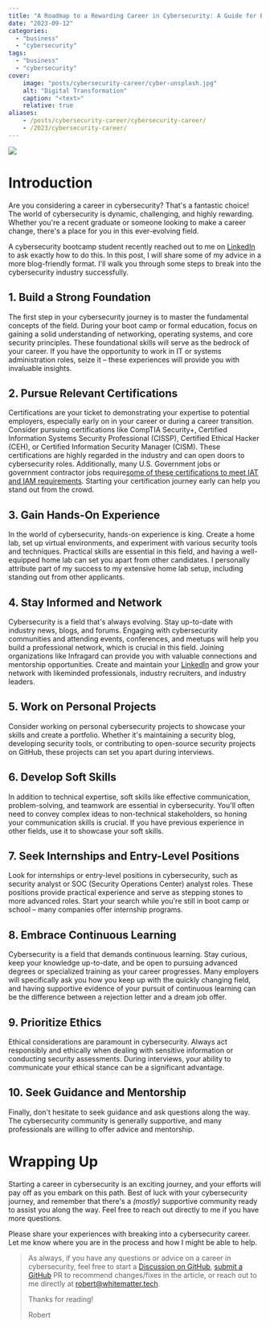 ```yaml
---
title: "A Roadmap to a Rewarding Career in Cybersecurity: A Guide for Beginners"
date: "2023-09-12"
categories:
  - "business"
  - "cybersecurity"
tags:
  - "business"
  - "cybersecurity"
cover:
    image: "posts/cybersecurity-career/cyber-unsplash.jpg"
    alt: "Digital Transformation"
    caption: "<text>"
    relative: true
aliases:
    - /posts/cybersecurity-career/cybersecurity-career/
    - /2023/cybersecurity-career/
---
```

![](/posts/cybersecurity-career/images/cyber-unsplash.jpg)

# Introduction

Are you considering a career in cybersecurity? That's a fantastic choice! The world of cybersecurity is dynamic, challenging, and highly rewarding. Whether you're a recent graduate or someone looking to make a career change, there's a place for you in this ever-evolving field. 

A cybersecurity bootcamp student recently reached out to me on [LinkedIn](https://linkedin.white.fm) to ask exactly how to do this. In this post, I will share some of my advice in a more blog-friendly format. I'll walk you through some steps to break into the cybersecurity industry successfully.

## 1. Build a Strong Foundation

The first step in your cybersecurity journey is to master the fundamental concepts of the field. During your boot camp or formal education, focus on gaining a solid understanding of networking, operating systems, and core security principles. These foundational skills will serve as the bedrock of your career. If you have the opportunity to work in IT or systems administration roles, seize it – these experiences will provide you with invaluable insights.

## 2. Pursue Relevant Certifications

Certifications are your ticket to demonstrating your expertise to potential employers, especially early on in your career or during a career transition. Consider pursuing certifications like CompTIA Security+, Certified Information Systems Security Professional (CISSP), Certified Ethical Hacker (CEH), or Certified Information Security Manager (CISM). These certifications are highly regarded in the industry and can open doors to cybersecurity roles. Additionally, many U.S. Government jobs or government contractor jobs require[some of these certifications to meet IAT and IAM requirements](https://public.cyber.mil/wid/cwmp/dod-approved-8570-baseline-certifications/). Starting your certification journey early can help you stand out from the crowd.

## 3. Gain Hands-On Experience

In the world of cybersecurity, hands-on experience is king. Create a home lab, set up virtual environments, and experiment with various security tools and techniques. Practical skills are essential in this field, and having a well-equipped home lab can set you apart from other candidates. I personally attribute part of my success to my extensive home lab setup, including standing out from other applicants.

## 4. Stay Informed and Network

Cybersecurity is a field that's always evolving. Stay up-to-date with industry news, blogs, and forums. Engaging with cybersecurity communities and attending events, conferences, and meetups will help you build a professional network, which is crucial in this field. Joining organizations like Infragard can provide you with valuable connections and mentorship opportunities. Create and maintain your [LinkedIn](https://linkedin.white.fm) and grow your network with likeminded professionals, industry recruiters, and industry leaders.

## 5. Work on Personal Projects

Consider working on personal cybersecurity projects to showcase your skills and create a portfolio. Whether it's maintaining a security blog, developing security tools, or contributing to open-source security projects on GitHub, these projects can set you apart during interviews.

## 6. Develop Soft Skills

In addition to technical expertise, soft skills like effective communication, problem-solving, and teamwork are essential in cybersecurity. You'll often need to convey complex ideas to non-technical stakeholders, so honing your communication skills is crucial. If you have previous experience in other fields, use it to showcase your soft skills.

## 7. Seek Internships and Entry-Level Positions

Look for internships or entry-level positions in cybersecurity, such as security analyst or SOC (Security Operations Center) analyst roles. These positions provide practical experience and serve as stepping stones to more advanced roles. Start your search while you're still in boot camp or school – many companies offer internship programs.

## 8. Embrace Continuous Learning

Cybersecurity is a field that demands continuous learning. Stay curious, keep your knowledge up-to-date, and be open to pursuing advanced degrees or specialized training as your career progresses. Many employers will specifically ask you how you keep up with the quickly changing field, and having supportive evidence of your pursuit of continuous learning can be the difference between a rejection letter and a dream job offer.

## 9. Prioritize Ethics

Ethical considerations are paramount in cybersecurity. Always act responsibly and ethically when dealing with sensitive information or conducting security assessments. During interviews, your ability to communicate your ethical stance can be a significant advantage.

## 10. Seek Guidance and Mentorship

Finally, don't hesitate to seek guidance and ask questions along the way. The cybersecurity community is generally supportive, and many professionals are willing to offer advice and mentorship.

# Wrapping Up

Starting a career in cybersecurity is an exciting journey, and your efforts will pay off as you embark on this path. Best of luck with your cybersecurity journey, and remember that there's a *(mostly)* supportive community ready to assist you along the way. Feel free to reach out directly to me if you have more questions.

Please share your experiences with breaking into a cybersecurity career. Let me know where you are in the process and how I might be able to help.

> As always, if you have any questions or advice on a career in cybersecurity, feel free to start a [Discussion on GitHub](https://github.com/RobertDWhite/WhiteMatterTech/discussions), [submit a GitHub](https://github.com/RobertDWhite/WhiteMatterTech/pulls) PR to recommend changes/fixes in the article, or reach out to me directly at [robert@whitematter.tech](mailto:robert@whitematter.tech).
>
> Thanks for reading!
>
> Robert
